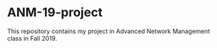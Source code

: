 # ANM-19-project
This repository contains my project in Advanced Network Management class in Fall 2019.
